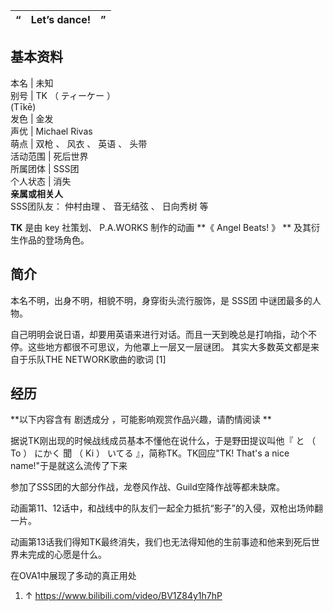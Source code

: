 “  |  Let’s dance!  |  ”   
---|---|---  
  
**基本资料**  
---  
本名  |  未知   
别号  |  TK  （  ティーケー  ）    
(Tīkē)  
发色  |  金发   
声优  |  Michael Rivas   
萌点  |  双枪  、  风衣  、  英语  、  头带   
活动范围  |  死后世界   
所属团体  |  SSS团   
个人状态  |  消失   
**亲属或相关人**  
SSS团队友：  仲村由理  、  音无结弦  、  日向秀树  等  
  
**TK** 是由  key  社策划、  P.A.WORKS  制作的动画 **《 Angel Beats!  》 ** 及其衍生作品的登场角色。

##  简介

本名不明，出身不明，相貌不明，身穿街头流行服饰，是  SSS团  中谜团最多的人物。

自己明明会说日语，却要用英语来进行对话。而且一天到晚总是打响指，动个不停。这些地方都很不可思议，为他罩上一层又一层谜团。
其实大多数英文都是来自于乐队THE NETWORK歌曲的歌词  [1]

##  经历

**以下内容含有 剧透成分  ，可能影响观赏作品兴趣，请酌情阅读 **

据说TK刚出现的时候战线成员基本不懂他在说什么，于是野田提议叫他『  と  （  To  ）  にかく  聞  （  Ki  ）  いてる
』，简称TK。TK回应"TK! That's a nice name!"于是就这么流传了下来

参加了SSS团的大部分作战，龙卷风作战、Guild空降作战等都未缺席。

动画第11、12话中，和战线中的队友们一起全力抵抗“影子”的入侵，双枪出场帅翻一片。

动画第13话我们得知TK最终消失，我们也无法得知他的生前事迹和他来到死后世界未完成的心愿是什么。

在OVA1中展现了多动的真正用处

  1. ↑  https://www.bilibili.com/video/BV1Z84y1h7hP 

